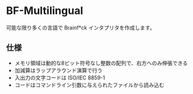 # BF-Multilingual

可能な限り多くの言語で Brainf*ck インタプリタを作成します。

## 仕様
- メモリ領域は動的な8ビット符号なし整数の配列で、右方へのみ伸張できる
- 加減算はラップアラウンド演算で行う
- 入出力の文字コードは ISO/IEC 8859-1
- コードはコマンドライン引数に与えられたファイルから読み込む
